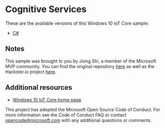 
# Cognitive Services

These are the available versions of this Windows 10 IoT Core sample:

*	[C#](./CS/README.md)

## Notes
This sample was brought to you by Jiong Shi, a member of the Microsoft MVP community. You can find the original repository [here](https://github.com/shijiong/RPiCognitiveService) as well as the Hackster.io project [here](https://www.hackster.io/JiongShi/microsoft-cognitive-services-demo-on-windows-10-iot-core-4d846e).

## Additional resources
* [Windows 10 IoT Core home page](https://developer.microsoft.com/en-us/windows/iot/)

This project has adopted the Microsoft Open Source Code of Conduct. For more information see the Code of Conduct FAQ or contact <opencode@microsoft.com> with any additional questions or comments.
